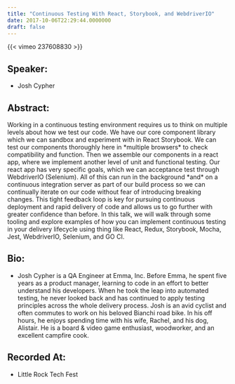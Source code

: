 ```yaml
---
title: "Continuous Testing With React, Storybook, and WebdriverIO"
date: 2017-10-06T22:29:44.0000000
draft: false
---
```


{{< vimeo 237608830 >}}

## Speaker:

 - Josh Cypher

## Abstract:

<p>Working in a continuous testing environment requires us to think on multiple levels about how we test our code. We have our core component library which we can sandbox and experiment with in React Storybook. We can test our components thoroughly here in *multiple browsers* to check compatibility and function. Then we assemble our components in a react app, where we implement another level of unit and functional testing. Our react app has very specific goals, which we can acceptance test through WebdriverIO (Selenium). All of this can run in the background *and* on a continuous integration server as part of our build process so we can continually iterate on our code without fear of introducing breaking changes. This tight feedback loop is key for pursuing continuous deployment and rapid delivery of code and allows us to go further with greater confidence than before. In this talk, we will walk through some tooling and explore examples of how you can implement continuous testing in your delivery lifecycle using thing like React, Redux, Storybook, Mocha, Jest, WebdriverIO, Selenium, and GO CI.</p>

## Bio:

 - <p>Josh Cypher is a QA Engineer at Emma, Inc. Before Emma, he spent five years as a product manager, learning to code in an effort to better understand his developers. When he took the leap into automated testing, he never looked back and has continued to apply testing principles across the whole delivery process. Josh is an avid cyclist and often commutes to work on his beloved Bianchi road bike. In his off hours, he enjoys spending time with his wife, Rachel, and his dog, Alistair. He is a board & video game enthusiast, woodworker, and an excellent campfire cook.</p>

## Recorded At:

 - Little Rock Tech Fest

